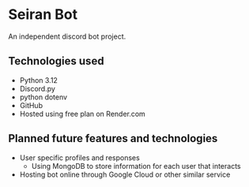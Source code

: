 # Seiran Bot
An independent discord bot project.

## Technologies used
- Python 3.12
- Discord.py 
- python dotenv
- GitHub
- Hosted using free plan on Render.com

## Planned future features and technologies
- User specific profiles and responses
    - Using MongoDB to store information for each user that interacts
- Hosting bot online through Google Cloud or other similar service

